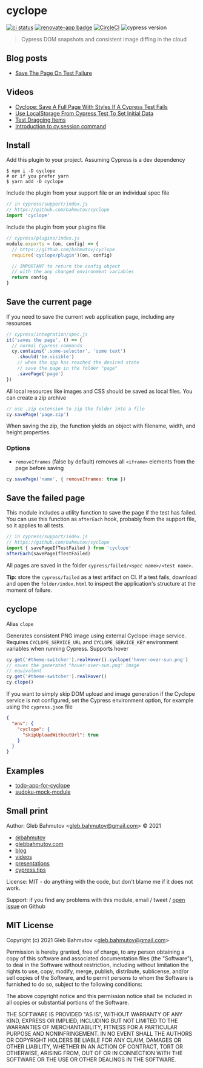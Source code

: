 # cyclope

[![ci status][ci image]][ci url] [![renovate-app badge][renovate-badge]][renovate-app] [![CircleCI](https://circleci.com/gh/bahmutov/cyclope/tree/main.svg?style=svg)](https://circleci.com/gh/bahmutov/cyclope/tree/main) ![cypress version](https://img.shields.io/badge/cypress-9.5.2-brightgreen)

> Cypress DOM snapshots and consistent image diffing in the cloud

## Blog posts

- [Save The Page On Test Failure](https://glebbahmutov.com/blog/cyclope-intro/)

## Videos

- [Cyclope: Save A Full Page With Styles If A Cypress Test Fails](https://youtu.be/yt5eVUOxf_0)
- [Use LocalStorage From Cypress Test To Set Initial Data](https://youtu.be/KZqYqsjgKco)
- [Test Dragging Items](https://youtu.be/mmKOSQxQwEU)
- [Introduction to cy.session command](https://youtu.be/DlGQEQ2q35w)

## Install

Add this plugin to your project. Assuming Cypress is a dev dependency

```shell
$ npm i -D cyclope
# or if you prefer yarn
$ yarn add -D cyclope
```

Include the plugin from your support file or an individual spec file

```js
// in cypress/support/index.js
// https://github.com/bahmutov/cyclope
import 'cyclope'
```

Include the plugin from your plugins file

```js
// cypress/plugins/index.js
module.exports = (on, config) => {
  // https://github.com/bahmutov/cyclope
  require('cyclope/plugin')(on, config)

  // IMPORTANT to return the config object
  // with the any changed environment variables
  return config
}
```

## Save the current page

If you need to save the current web application page, including any resources

```js
// cypress/integration/spec.js
it('saves the page', () => {
  // normal Cypress commands
  cy.contains('.some-selector', 'some text')
    .should('be.visible')
    // when the app has reached the desired state
    // save the page in the folder "page"
    .savePage('page')
})
```

All local resources like images and CSS should be saved as local files. You can create a zip archive

```js
// use .zip extension to zip the folder into a file
cy.savePage('page.zip')
```

When saving the zip, the function yields an object with filename, width, and height properties.

### Options

- `removeIframes` (false by default) removes all `<iframe>` elements from the page before saving

```js
cy.savePage('name', { removeIframes: true })
```

## Save the failed page

This module includes a utility function to save the page if the test has failed. You can use this function as `afterEach` hook, probably from the support file, so it applies to all tests.

```js
// in cypress/support/index.js
// https://github.com/bahmutov/cyclope
import { savePageIfTestFailed } from 'cyclope'
afterEach(savePageIfTestFailed)
```

All pages are saved in the folder `cypress/failed/<spec name>/<test name>`.

**Tip:** store the `cypress/failed` as a test artifact on CI. If a test fails, download and open the `folder/index.html` to inspect the application's structure at the moment of failure.

## cyclope

Alias `clope`

Generates consistent PNG image using external Cyclope image service. Requires `CYCLOPE_SERVICE_URL` and `CYCLOPE_SERVICE_KEY` environment variables when running Cypress. Supports hover

```js
cy.get('#theme-switcher').realHover().cyclope('hover-over-sun.png')
// saves the generated "hover-over-sun.png" image
// equivalent
cy.get('#theme-switcher').realHover()
cy.clope()
```

If you want to simply skip DOM upload and image generation if the Cyclope service is not configured, set the Cypress environment option, for example using the `cypress.json` file

```json
{
  "env": {
    "cyclope": {
      "skipUploadWithoutUrl": true
    }
  }
}
```

## Examples

- [todo-app-for-cyclope](https://github.com/bahmutov/todo-app-for-cyclope)
- [sudoku-mock-module](https://github.com/bahmutov/sudoku-mock-module)

## Small print

Author: Gleb Bahmutov &lt;gleb.bahmutov@gmail.com&gt; &copy; 2021

- [@bahmutov](https://twitter.com/bahmutov)
- [glebbahmutov.com](https://glebbahmutov.com)
- [blog](https://glebbahmutov.com/blog)
- [videos](https://www.youtube.com/glebbahmutov)
- [presentations](https://slides.com/bahmutov)
- [cypress.tips](https://cypress.tips)

License: MIT - do anything with the code, but don't blame me if it does not work.

Support: if you find any problems with this module, email / tweet /
[open issue](https://github.com/bahmutov/cyclope/issues) on Github

## MIT License

Copyright (c) 2021 Gleb Bahmutov &lt;gleb.bahmutov@gmail.com&gt;

Permission is hereby granted, free of charge, to any person
obtaining a copy of this software and associated documentation
files (the "Software"), to deal in the Software without
restriction, including without limitation the rights to use,
copy, modify, merge, publish, distribute, sublicense, and/or sell
copies of the Software, and to permit persons to whom the
Software is furnished to do so, subject to the following
conditions:

The above copyright notice and this permission notice shall be
included in all copies or substantial portions of the Software.

THE SOFTWARE IS PROVIDED "AS IS", WITHOUT WARRANTY OF ANY KIND,
EXPRESS OR IMPLIED, INCLUDING BUT NOT LIMITED TO THE WARRANTIES
OF MERCHANTABILITY, FITNESS FOR A PARTICULAR PURPOSE AND
NONINFRINGEMENT. IN NO EVENT SHALL THE AUTHORS OR COPYRIGHT
HOLDERS BE LIABLE FOR ANY CLAIM, DAMAGES OR OTHER LIABILITY,
WHETHER IN AN ACTION OF CONTRACT, TORT OR OTHERWISE, ARISING
FROM, OUT OF OR IN CONNECTION WITH THE SOFTWARE OR THE USE OR
OTHER DEALINGS IN THE SOFTWARE.

[ci image]: https://github.com/bahmutov/cyclope/workflows/ci/badge.svg?branch=main
[ci url]: https://github.com/bahmutov/cyclope/actions
[renovate-badge]: https://img.shields.io/badge/renovate-app-blue.svg
[renovate-app]: https://renovateapp.com/
